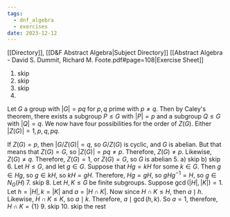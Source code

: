 ```yaml
---
tags:
  - dnf_algebra
  - exercises
date: 2023-12-12
---
```

[[Directory]], [[D&F Abstract Algebra|Subject Directory]]
[[Abstract Algebra - David S. Dummit, Richard M. Foote.pdf#page=108|Exercise Sheet]]
1. skip
2. skip
3. skip
4. 
Let $G$ a group with ${} |G|=pq {}$ for ${} p,\, q {}$ prime with $p\neq q$. Then by Caley's theorem, there exists a subgroup ${} P\leq G {}$ with ${} |P|=p {}$ and a subgroup ${} Q\leq G {}$ with ${} |Q|=q {}$. We now have four possibilities for the order of ${} Z(G)$. Either ${} |Z(G)|=1,\, p,\, q,\, pq {}$. 

If ${} Z(G)=p {}$, then ${} |G/Z(G)|=q {}$, so ${} G /Z(G) {}$ is cyclic, and $G {}$ is abelian. But that means that $Z(G)=G {}$, so ${} |Z(G)|=pq\neq p {}$. Therefore, $Z(G)\neq p {}$. Likewise, ${} Z(G)\neq q {}$. Therefore, ${} Z(G)=1 {}$, or $Z(G)=G {}$, so $G$ is abelian
5. 
a) skip
b) skip
6. 
Let $H\leq G$, and let ${} g \in G {}$. Suppose that ${} Hg=kH {}$ for some ${} k \in G {}$. Then ${} g \in Hg {}$, so ${} g \in kH {}$, so ${} kH=gH {}$. Therefore, ${} Hg=gH {}$, so ${} gHg^{-1}=H {}$, so ${} g \in N_{G}(H) {}$
7. skip
8. 
Let ${} H,\, K\leq G {}$ be finite subgroups. Suppose ${} \gcd(|H|,\, |K|)=1 {}$. Let ${} h=|H|,\, k=|K| {}$ and ${} a=|H\cap K| {}$. Now since ${} H\cap K \leq H {}$, then $a \mid h {}$. Likewise, ${} H\cap K \leq K {}$, so $a \mid k {}$. Therefore, ${} a \mid \gcd(h,\, k) {}$. So ${} a=1 {}$, therefore, ${} H\cap K = \{ 1 \} {}$
9. skip
10. skip the rest